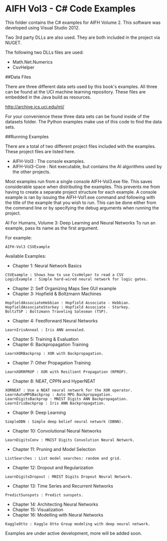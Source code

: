 AIFH Vol3  - C# Code Examples
====

This folder contains the C# examples for AIFH Volume 2.  This software was developed using Visual Studio 2012.

Two 3rd party DLLs are also used. They are both included in the project via NUGET.

The following two DLLs files are used:
* Math.Net.Numerics
* CsvHelper

##Data Files

There are three different data sets used by this book's examples.  All three can be found
at the UCI machine learning repository. These files are embedded in the Java build as
resources.

http://archive.ics.uci.edu/ml/

For your convenience these three data sets can be found inside of the datasets folder.
The Python examples make use of this code to find the data sets.

##Running Examples

There are a total of two different project files included with the examples.  These project files are listed here.

* AIFH-Vol3 : The console examples.
* AIFH-Vol3-Core : Not executable, but contains the AI algorithms used by the other projects.

Most examples run from a single console AIFH-Vol3.exe file.  This saves considerable space when distributing the examples.
This prevents me from having to create a separate project structure for each example.  A console example is ran by 
issuing the AIFH-Vol1.exe command and following with the title of the example that you wish to run.  This can be done
either from the command line or by specifying the debug arguments when running the project.

AI For Humans, Volume 3: Deep Learning and Neural Networks
To run an example, pass its name as the first argument.

For example: 
```
AIFH-Vol3 CSVExample
```
Available Examples:

* Chapter 1: Neural Network Basics
```
CSVExample : Shows how to use CsvHelper to read a CSV
LogicExample : Simple hard-wired neural network for logic gates.
```
* Chapter 2: Self Organizing Maps
See GUI example
* Chapter 3: Hopfield & Boltzmann Machines
```
HopfieldAssociateHebbian : Hopfield Associate - Hebbian.
HopfieldAssociateStorkey : Hopfield Associate - Storkey.
BoltzTSP : Boltzmann Traveling Salesman (TSP).
```
* Chapter 4: Feedforward Neural Networks
```
LearnIrisAnneal : Iris ANN annealed.
```
* Chapter 5: Training & Evaluation
* Chapter 6: Backpropagation Training
```
LearnXORBackprop : XOR with Backpropagation.
```
* Chapter 7: Other Propagation Training
```
LearnXORRPROP : XOR with Resilient Propagation (RPROP).
```
* Chapter 8: NEAT, CPPN and HyperNEAT
```
XORNEAT : Use a NEAT neural network for the XOR operator.
LearnAutoMPGBackprop : Auto MPG Backpropagation.
LearnDigitsBackprop : MNIST Digits ANN Backpropagation.
LearnIrisBackprop : Iris ANN Backpropagation.
```
* Chapter 9: Deep Learning
```
SimpleDBN : Simple deep belief neural network (DBNN).
```
* Chapter 10: Convolutional Neural Networks
```
LearnDigitsConv : MNIST Digits Convolution Neural Network.
```
* Chapter 11: Pruning and Model Selection
```
ListSearches : List model searches: random and grid.
```
* Chapter 12: Dropout and Regularization
```
LearnDigitsDropout : MNIST Digits Dropout Neural Network.
```
* Chapter 13: Time Series and Recurrent Networks
```
PredictSunspots : Predict sunspots.
```
* Chapter 14: Architecting Neural Networks
* Chapter 15: Visualization
* Chapter 16: Modelling with Neural Networks
```
KaggleOtto : Kaggle Otto Group modeling with deep neural network.
```
Examples are under active development, more will be added soon.